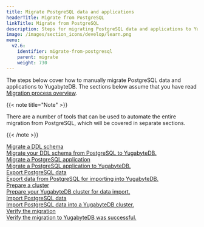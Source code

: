 ```yaml
---
title: Migrate PostgreSQL data and applications
headerTitle: Migrate from PostgreSQL
linkTitle: Migrate from PostgreSQL
description: Steps for migrating PostgreSQL data and applications to YugabyteDB.
image: /images/section_icons/develop/learn.png
menu:
  v2.6:
    identifier: migrate-from-postgresql
    parent: migrate
    weight: 730
---
```


The steps below cover how to manually migrate PostgreSQL data and applications to YugabyteDB. The sections below assume that you have read [Migration process overview](../migration-process-overview). 

{{< note title="Note" >}}

There are a number of tools that can be used to automate the entire migration from PostgreSQL, which will be covered in separate sections.

{{< /note >}}


<div class="row">

  <div class="col-12 col-md-6 col-lg-12 col-xl-6">
    <a class="section-link icon-offset" href="migrate-schema/">
      <div class="head">
        <div class="icon">
          <i class="icon-database-alt2"></i>
        </div>
        <div class="title">Migrate a DDL schema</div>
      </div>
      <div class="body">
        Migrate your DDL schema from PostgreSQL to YugabyteDB.
      </div>
    </a>
  </div>

  <div class="col-12 col-md-6 col-lg-12 col-xl-6">
    <a class="section-link icon-offset" href="migrate-application/">
      <div class="head">
        <div class="icon">
          <i class="icon-database-alt2"></i>
        </div>
        <div class="title">Migrate a PostgreSQL application</div>
      </div>
      <div class="body">
        Migrate a PostgreSQL application to YugabyteDB.
      </div>
    </a>
  </div>

  <div class="col-12 col-md-6 col-lg-12 col-xl-6">
    <a class="section-link icon-offset" href="export-data/">
      <div class="head">
        <div class="icon">
          <i class="icon-database-alt2"></i>
        </div>
        <div class="title">Export PostgreSQL data</div>
      </div>
      <div class="body">
        Export data from PostgreSQL for importing into YugabyteDB.
      </div>
    </a>
  </div>

  <div class="col-12 col-md-6 col-lg-12 col-xl-6">
    <a class="section-link icon-offset" href="prepare-cluster/">
      <div class="head">
        <div class="icon">
          <i class="icon-database-alt2"></i>
        </div>
        <div class="title">Prepare a cluster</div>
      </div>
      <div class="body">
        Prepare your YugabyteDB cluster for data import.
      </div>
    </a>
  </div>

  <div class="col-12 col-md-6 col-lg-12 col-xl-6">
    <a class="section-link icon-offset" href="import-data/">
      <div class="head">
        <div class="icon">
          <i class="icon-database-alt2"></i>
        </div>
        <div class="title">Import PostgreSQL data</div>
      </div>
      <div class="body">
        Import PostgreSQL data into a YugabyteDB cluster.
      </div>
    </a>
  </div>

  <div class="col-12 col-md-6 col-lg-12 col-xl-6">
    <a class="section-link icon-offset" href="verify-migration/">
      <div class="head">
        <div class="icon">
          <i class="icon-database-alt2"></i>
        </div>
        <div class="title">Verify the migration</div>
      </div>
      <div class="body">
        Verify the migration to YugabyteDB was successful.
      </div>
    </a>
  </div>

</div>
